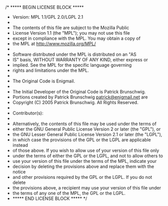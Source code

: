 /* ***** BEGIN LICENSE BLOCK *****
 * Version: MPL 1.1/GPL 2.0/LGPL 2.1
 *
 * The contents of this file are subject to the Mozilla Public
 * License Version 1.1 (the "MPL"); you may not use this file
 * except in compliance with the MPL. You may obtain a copy of
 * the MPL at http://www.mozilla.org/MPL/
 *
 * Software distributed under the MPL is distributed on an "AS
 * IS" basis, WITHOUT WARRANTY OF ANY KIND, either express or
 * implied. See the MPL for the specific language governing
 * rights and limitations under the MPL.
 *
 * The Original Code is Enigmail.
 *
 * The Initial Developer of the Original Code is Patrick Brunschwig.
 * Portions created by Patrick Brunschwig <patrick@enigmail.net> are
 * Copyright (C) 2005 Patrick Brunschwig. All Rights Reserved.
 *
 * Contributor(s):
 *
 * Alternatively, the contents of this file may be used under the terms of
 * either the GNU General Public License Version 2 or later (the "GPL"), or
 * the GNU Lesser General Public License Version 2.1 or later (the "LGPL"),
 * in which case the provisions of the GPL or the LGPL are applicable instead
 * of those above. If you wish to allow use of your version of this file only
 * under the terms of either the GPL or the LGPL, and not to allow others to
 * use your version of this file under the terms of the MPL, indicate your
 * decision by deleting the provisions above and replace them with the notice
 * and other provisions required by the GPL or the LGPL. If you do not delete
 * the provisions above, a recipient may use your version of this file under
 * the terms of any one of the MPL, the GPL or the LGPL.
 * ***** END LICENSE BLOCK ***** */

